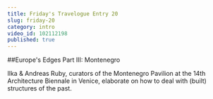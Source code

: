 ```yaml
---
title: Friday's Travelogue Entry 20
slug: friday-20
category: intro
video_id: 102112198
published: true
---
```


##Europe's Edges Part III: Montenegro 
 
Ilka & Andreas Ruby, curators of the Montenegro Pavilion at the 14th Architecture Biennale in Venice, elaborate on how to deal with (built) structures of the past. 
